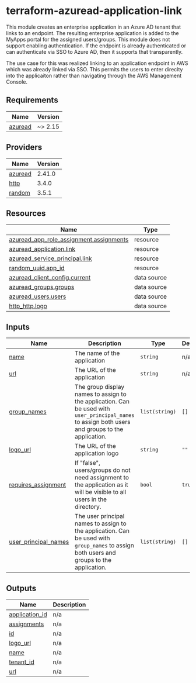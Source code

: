 # terraform-azuread-application-link

This module creates an enterprise application in an Azure AD tenant that links to an endpoint.  The resulting enterprise application is added to the MyApps portal for the assigned users/groups.  This module does not support enabling authentication.  If the endpoint is already authenticated or can authenticate via SSO to Azure AD, then it supports that transparently.

The use case for this was realized linking to an application endpoint in AWS which was already linked via SSO.  This permits the users to enter direclty into the applicaiton rather than navigating through the AWS Management Console.

<!-- BEGIN_TF_DOCS -->
## Requirements

| Name | Version |
|------|---------|
| <a name="requirement_azuread"></a> [azuread](#requirement\_azuread) | ~> 2.15 |

## Providers

| Name | Version |
|------|---------|
| <a name="provider_azuread"></a> [azuread](#provider\_azuread) | 2.41.0 |
| <a name="provider_http"></a> [http](#provider\_http) | 3.4.0 |
| <a name="provider_random"></a> [random](#provider\_random) | 3.5.1 |

## Resources

| Name | Type |
|------|------|
| [azuread_app_role_assignment.assignments](https://registry.terraform.io/providers/hashicorp/azuread/latest/docs/resources/app_role_assignment) | resource |
| [azuread_application.link](https://registry.terraform.io/providers/hashicorp/azuread/latest/docs/resources/application) | resource |
| [azuread_service_principal.link](https://registry.terraform.io/providers/hashicorp/azuread/latest/docs/resources/service_principal) | resource |
| [random_uuid.app_id](https://registry.terraform.io/providers/hashicorp/random/latest/docs/resources/uuid) | resource |
| [azuread_client_config.current](https://registry.terraform.io/providers/hashicorp/azuread/latest/docs/data-sources/client_config) | data source |
| [azuread_groups.groups](https://registry.terraform.io/providers/hashicorp/azuread/latest/docs/data-sources/groups) | data source |
| [azuread_users.users](https://registry.terraform.io/providers/hashicorp/azuread/latest/docs/data-sources/users) | data source |
| [http_http.logo](https://registry.terraform.io/providers/hashicorp/http/latest/docs/data-sources/http) | data source |

## Inputs

| Name | Description | Type | Default | Required |
|------|-------------|------|---------|:--------:|
| <a name="input_name"></a> [name](#input\_name) | The name of the application | `string` | n/a | yes |
| <a name="input_url"></a> [url](#input\_url) | The URL of the application | `string` | n/a | yes |
| <a name="input_group_names"></a> [group\_names](#input\_group\_names) | The group display names to assign to the application.  Can be used with `user_principal_names` to assign both users and groups to the application. | `list(string)` | `[]` | no |
| <a name="input_logo_url"></a> [logo\_url](#input\_logo\_url) | The URL of the application logo | `string` | `""` | no |
| <a name="input_requires_assignment"></a> [requires\_assignment](#input\_requires\_assignment) | If "false", users/groups do not need assignment to the application as it will be visible to all users in the directory. | `bool` | `true` | no |
| <a name="input_user_principal_names"></a> [user\_principal\_names](#input\_user\_principal\_names) | The user principal names to assign to the application.  Can be used with `group_names` to assign both users and groups to the application. | `list(string)` | `[]` | no |

## Outputs

| Name | Description |
|------|-------------|
| <a name="output_application_id"></a> [application\_id](#output\_application\_id) | n/a |
| <a name="output_assignments"></a> [assignments](#output\_assignments) | n/a |
| <a name="output_id"></a> [id](#output\_id) | n/a |
| <a name="output_logo_url"></a> [logo\_url](#output\_logo\_url) | n/a |
| <a name="output_name"></a> [name](#output\_name) | n/a |
| <a name="output_tenant_id"></a> [tenant\_id](#output\_tenant\_id) | n/a |
| <a name="output_url"></a> [url](#output\_url) | n/a |
<!-- END_TF_DOCS -->